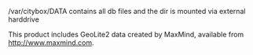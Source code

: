 /var/citybox/DATA contains all db files and the dir is mounted via external harddrive

This product includes GeoLite2 data created by MaxMind, available from
<a href="http://www.maxmind.com">http://www.maxmind.com</a>.
